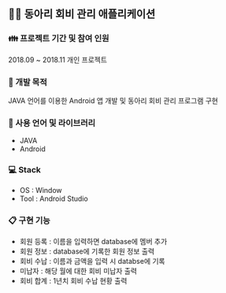 ## 👨‍💻 동아리 회비 관리 애플리케이션

### 👪 프로젝트 기간 및 참여 인원
2018.09 ~ 2018.11 개인 프로젝트

### 📄 개발 목적
JAVA 언어를 이용한 Android 앱 개발 및 동아리 회비 관리 프로그램 구현 

### 🔧 사용 언어 및 라이브러리
- JAVA
- Android

### 💻 Stack
- OS : Window
- Tool : Android Studio

### 📋 구현 기능
- 회원 등록 : 이름을 입력하면 database에 멤버 추가
- 회원 정보 : database에 기록한 회원 정보 출력
- 회비 수납 : 이름과 금액을 입력 시 databse에 기록
- 미납자 : 해당 월에 대한 회비 미납자 출력
- 회비 합계 : 1년치 회비 수납 현황 출력
